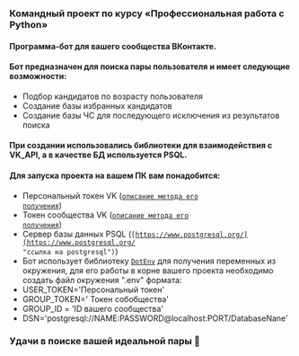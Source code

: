 ### Командный проект по курсу «Профессиональная работа с Python»

#### Программа-бот для вашего сообщества ВКонтакте.
#### Бот предназначен для поиска пары пользователя и имеет следующие возможности:
- Подбор кандидатов по возрасту пользователя
- Создание базы избранных кандидатов
- Создание базы ЧС для последующего исключения из результатов поиска

#### При создании использовались библиотеки для взаимодействия с VK_API, а в качестве БД используется PSQL.
#### Для запуска проекта на вашем ПК вам понадобится:
- Персональный токен VK (<code>[описание метода его получения](https://dev.vk.com/api/access-token/getting-started "ссылка на dev vk библиотеку")</code>)
- Токен сообщества VK (<code>[описание метода его получения](https://dev.vk.com/api/access-token/getting-started "ссылка на dev vk библиотеку")</code>)
- Сервер базы данных PSQL (<code>[https://www.postgresql.org/](https://www.postgresql.org/ "ссылка на postgresql")</code>)
- Бот использует библиотеку <code>[DotEnv](https://habr.com/ru/post/472674/ "ссылка на статью по DotEnv")</code> для получения переменных из окружения, для его работы в корне вашего проекта необходимо создать файл окружения ".env" формата:
 -  USER_TOKEN='Персональный токен' 
 -  GROUP_TOKEN=' Токен собобщества' 
 -  GROUP_ID = 'ID вашего сообщества' 
 -  DSN='postgresql://NAME:PASSWORD@localhost:PORT/DatabaseNane'

### Удачи в поиске вашей идеальной пары 👫

